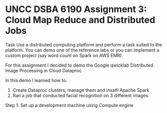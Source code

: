# UNCC DSBA 6190 Assignment 3: Cloud Map Reduce and Distributed Jobs

Task Use a distributed computing platform and perform a task suited to the platform. You can demo one of the reference labs or you can implement a custom project (say word count on Spark on AWS EMR).

For this assignment I decided to demo the Google qwicklab Distributed Image Processing in Cloud Dataproc

In this demo I learned how to:
1) Create Dataproc clusters, manage them and insatll Apache Spark
2) Ran a job that conducted facial recognition on 3 different images.


Step 1: Set up a development machine using Compute engine
